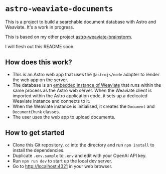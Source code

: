 # `astro-weaviate-documents`

This is a project to build a searchable document database with Astro and Weaviate. It's a work in progress. 

This is based on my other project [astro-weaviate-brainstorm](https://github.com/larryhudson/astro-weaviate-brainstorm).

I will flesh out this README soon.

## How does this work?
- This is an Astro web app that uses the `@astrojs/node` adapter to render the web app on the server.
- The database is an [embedded instance of Weaviate](https://weaviate.io/developers/weaviate/installation/embedded) that runs within the same process as the Astro web server. When the Weaviate client is imported within the Astro application code, it sets up a dedicated Weaviate instance and connects to it.
- When the Weaviate instance is initialised, it creates the `Document` and `DocumentChunk` classes.
- The user uses the web app to upload documents. 

## How to get started
- Clone this Git repository. `cd` into the directory and run `npm install` to install the dependencies.
- Duplicate `.env.sample` to `.env` and edit with your OpenAI API key. 
- Run `npm run dev` to start up the local dev server. 
- Go to [http://localhost:4321](http://localhost:4321) in your web browser.